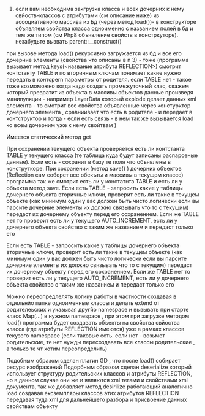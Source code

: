 1. если вам необходима закгрузка класса и всех дочерних к нему свйоств-классов с атрибутами (см описание ниже) из ассоциативного массива из Бд (через метод load())- в конструкторе объявляем свойства класса одноименно с названием полей в бд и тем же типом  (см Php8 объявление свойств в констркуторе). незабудьте вызвать parent::__construct() 

при вызове метода load() рекурсивно загружается из бд и все его дочерние элементы (свойства что описаны в п 3) - тоже (программа вызывает метод keys(<название атрибута REFLECTION>) смотрит контстанту TABLE и по вторичным ключам понимает какие нужно передать в контсрern параметры от родителя. если TABLE нет - такое тоже возмоможно когда надо создать промежуточный клас, скажем который превратит из объекта в массивы объектов данные произведя манипуляции - например LayerData который explode делает данных xml элемента - то смотрит все свойства объявленные через констурктор дочернего элемента , сравниивает что есть в родителе - и передает в контструктор и тогда - если есть связь - в нем так же вызывается load ко всем дочерним уже к нему свойтвам )
 
Имеется статический метод get


При сохранении текущего объекта проверяется есть ли контстанта TABLE у текущего класса  (те таблица куда будут записаны распарсеные данные). Если есть - сохранит в базу те поля что объявлены в конструткоре. 
При сохранении (метод save() ) дочерних объектов (Reflection  сам соберет все обекъты и массивы в текущем классе) программа так же смотрит есть ли у констатнта TABLE и есть ли у объекта метод save. Если есть TABLE - запросить какие у таблицы дочернего объекта вторичные ключи, проверит есть ли такие в текущем объекте (как минимум один у вас должен быть чисто логически если вы парсите дочерние элементы их должно связывать что то с текущим) передаст их дочернему объекту перед его сохранением. Если же TABLE нет то проверит есть ли у текущего AUTO_INCREMENT, есть ли у дочернего объекта свойство с таким же названием и передаст только его

Если есть TABLE - запросить какие у таблицы дочернего объекта вторичные ключи, проверит есть ли такие в текущем объекте (как минимум один у вас должен быть чисто логически если вы парсите дочерние элементы их должно связывать что то с текущим) передаст их дочернему объекту перед его сохранением. Если же TABLE нет то проверит есть ли у текущего AUTO_INCREMENT, есть ли у дочернего объекта свойство с таким же названием и передаст только его



Можно переопредлелять логику работы в частности создавая в отдельнйо папке одноименные классы и делать extend от родителеьских и указывая другйо namespace и вызывать при старте класс Map(...) в нужном namespace , при этом при загрузке методом load()  программа будет создавать объекты  на свойства свйоства класса (где атрибуты  REFLECTION имеются)  уже в рамках классов текузего namespace (если таковые есть. если нет - возьмет родительские, те нет нужды пересоздавать все классы родительские , а только те чт хотим переопределить)

Подобным образом сделан плагин GD , что после load()  собирает ресурс изображений
Подорбным образом сделан deserialize который использует структуру родительских классов и атрибуты REFLECTION, но в данном случае они же и являются xml тегами и свойствами xml документа, так же добавляет метод desirilize работающий аналогично load создавая ексземпляры классов этих атрибутов REFLECTION  передавая туда xml для дальнейшего разбора и присвоение данных свойствам объекту 

